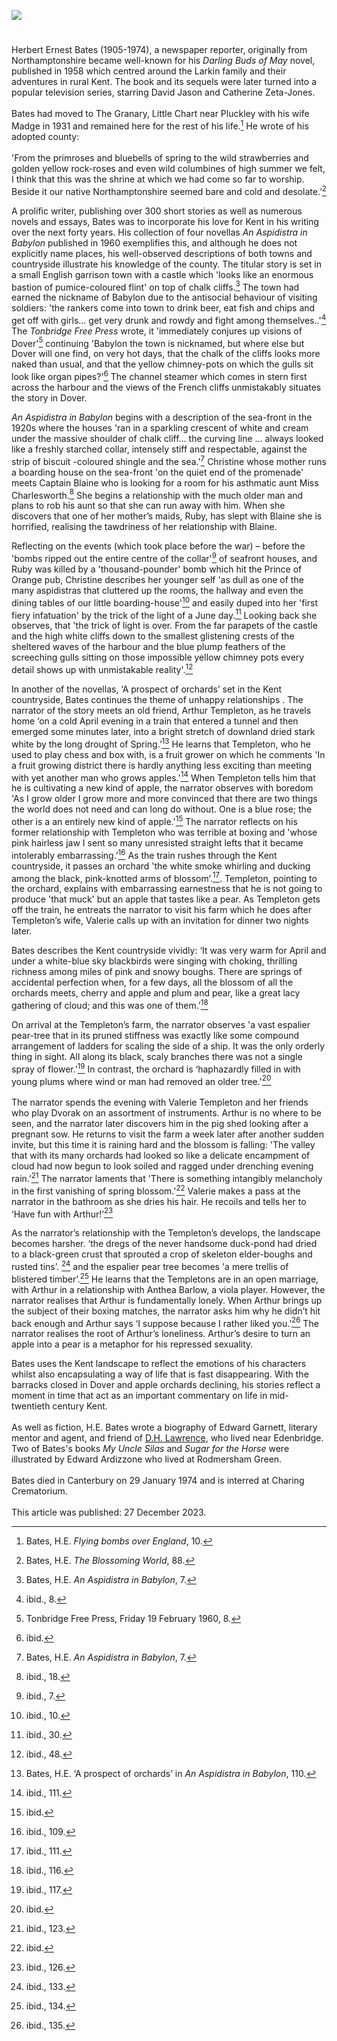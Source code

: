 <a href="https://www.kent-maps.online"><img src="https://www.kent-maps.online/juncture/ve-button.png"></a>
<param ve-config title="H.E. Bates" author="Michelle Crowther" layout="vtl" banner="https://stor.artstor.org/stor/00a0bf98-14e0-4ad0-b658-61e9d07f609f" attribution="Orchard by Lisa Hawkins">

<param ve-entity eid="Q2470003" aliases="Little Chart">

#

Herbert Ernest Bates (1905-1974), a newspaper reporter, originally from Northamptonshire became well-known for his _Darling Buds of May_ novel, published in 1958 which centred around the Larkin family and their adventures in rural Kent. The book and its sequels were later turned into a popular television series, starring David Jason and Catherine Zeta-Jones. 
<br><br>
Bates had moved to The Granary, Little Chart near Pluckley with his wife Madge in 1931 and remained here for the rest of his life.[^ref1] He wrote of his adopted county: 
<br><br>
'From the primroses and bluebells of spring to the wild strawberries and golden yellow rock-roses and even wild columbines of high summer we felt, I think that this was the shrine at which we had come so far to worship. Beside it our native Northamptonshire seemed bare and cold and desolate.’[^ref2]
<param ve-image url="https://upload.wikimedia.org/wikipedia/commons/f/ff/H.E._Bates.jpg" label="Photo taken by the author's wife, Marjorie Bates, C1932 at their home in Kent" attribution="Pipplepop, via Wikimedia Commons" license="CC BY-SA 4.0">

A prolific writer, publishing over 300 short stories as well as numerous novels and essays, Bates was to incorporate his love for Kent in his writing over the next forty years. His collection of four novellas _An Aspidistra in Babylon_ published in 1960 exemplifies this, and although he does not explicitly name places, his well-observed descriptions of both towns and countryside illustrate his knowledge of the county. The titular story is set in a small English garrison town with a castle which 'looks like an enormous bastion of pumice-coloured flint' on top of chalk cliffs.[^ref3] The town had earned the nickname of Babylon due to the antisocial behaviour of visiting soldiers: 'the rankers come into town to drink beer, eat fish and chips and get off with girls… get very drunk and rowdy and fight among themselves..'[^ref4] The _Tonbridge Free Press_ wrote, it 'immediately conjures up visions of Dover'[^ref5] continuing  'Babylon the town is nicknamed, but where else but Dover will one find, on very hot days, that the chalk of the cliffs looks more naked than usual, and that the yellow chimney-pots on which the gulls sit look like organ pipes?'[^ref6] The channel steamer which comes in stern first across the harbour and the views of the French cliffs unmistakably situates the story in Dover.
<param ve-image url="https://stor.artstor.org/stor/5681241b-c069-45f0-8da5-fecdb173465a" label="Dover Castle" attribution="Kent Maps Online">

_An Aspidistra in Babylon_ begins with a description of the sea-front in the 1920s where the houses 'ran in a sparkling crescent of white and cream under the massive shoulder of chalk cliff… the curving line … always looked like a freshly starched collar, intensely stiff and respectable, against the strip of biscuit -coloured shingle and the sea.'[^ref7] Christine whose mother runs a boarding house on the sea-front 'on the quiet end of the promenade' meets Captain Blaine who is looking for a room for his asthmatic aunt Miss Charlesworth.[^ref8] She begins a relationship with the much older man and plans to rob his aunt so that she can run away with him. When she discovers that one of her mother’s maids, Ruby, has slept with Blaine she is horrified, realising the tawdriness of her relationship with Blaine. 
<param ve-image url="https://upload.wikimedia.org/wikipedia/commons/a/a7/Waterloo_Crescent%2C_Dover-geograph-2213023.jpg" label="Waterloo Crescent, Dover" attribution="John Mavin" license="CC BY-SA 2.0">

Reflecting on the events (which took place before the war) – before the 'bombs ripped out the entire centre of the collar'[^ref9] of seafront houses, and Ruby was killed by a 'thousand-pounder' bomb which hit the Prince of Orange pub, Christine describes her younger self 'as dull as one of the many aspidistras that cluttered up the rooms, the hallway and even the dining tables of our little boarding-house'[^ref10] and easily duped into her 'first fiery infatuation' by the trick of the light of a June day.[^ref11] Looking back she observes, that 'the trick of light is over. From the far parapets of the castle and the high white cliffs down to the smallest glistening crests of the sheltered waves of the harbour and the blue plump feathers of the screeching gulls sitting on those impossible yellow chimney pots every detail shows up with unmistakable reality'.[^ref12]
<param ve-image url="https://upload.wikimedia.org/wikipedia/commons/b/ba/Aspidistra_by_Samuel_John_Peploe_-_Samuel_John_Peploe_-_ABDAG010715.jpg" label="Aspidistra" attribution="Samuel John Peploe, Aberdeen Art Gallery, Public domain, via Wikimedia Commons">

In another of the novellas, ‘A prospect of orchards’ set in the Kent countryside, Bates continues the theme of unhappy relationships . The narrator of the story meets an old friend, Arthur Templeton, as he travels home ‘on a cold April evening in a train that entered a tunnel and then emerged some minutes later, into a bright stretch of downland dried stark white by the long drought of Spring.’[^ref13] He learns that Templeton, who he used to play chess and box with, is a fruit grower on which he comments 'In a fruit growing district there is hardly anything less exciting than meeting with yet another man who grows apples.'[^ref14] When Templeton tells him that he is cultivating a new kind of apple, the narrator observes with boredom 'As I grow older I grow more and more convinced that there are two things the world does not need and can long do without. One is a blue rose; the other is a an entirely new kind of apple.'[^ref15] The narrator reflects on his former relationship with Templeton who was terrible at boxing and 'whose pink hairless jaw I sent so many unresisted straight lefts that it became intolerably embarrassing.’[^ref16] As the train rushes through the Kent countryside, it passes an orchard 'the white smoke whirling and ducking among the black, pink-knotted arms of blossom’.[^ref17]. Templeton, pointing to the orchard, explains with embarrassing earnestness that he is not going to produce 'that muck' but an apple that tastes like a pear. As Templeton gets off the train, he entreats the narrator to visit his farm which he does after Templeton’s wife, Valerie calls up with an invitation for dinner two nights later.
<param ve-image url="https://stor.artstor.org/stor/00a0bf98-14e0-4ad0-b658-61e9d07f609f" label="Orchard" attribution="Lisa Hawkins">

Bates describes the Kent countryside vividly: ‘It was very warm for April and under a white-blue sky blackbirds were singing with choking, thrilling richness among miles of pink and snowy boughs. There are springs of accidental perfection when, for a few days, all the blossom of all the orchards meets, cherry and apple and plum and pear, like a great lacy gathering of cloud; and this was one of them.’[^ref18]
<param ve-image url="https://upload.wikimedia.org/wikipedia/commons/5/5a/Spring_at_Brogdale_-_geograph.org.uk_-_417686.jpg" label="Spring at Brogdale Apple, cherry and quince blossom are colourful and prolific at the National Fruit Centre in April." attribution="Colin Smith" license=" CC BY-SA 2.0">

On arrival at the Templeton’s farm, the narrator observes 'a vast espalier pear-tree that in its pruned stiffness was exactly like some compound arrangement of ladders for scaling the side of a ship. It was the only orderly thing in sight. All along its black, scaly branches there was not a single spray of flower.’[^ref19] In contrast, the orchard is ‘haphazardly filled in with young plums where wind or man had removed an older tree.'[^ref20]
<br><br>
The narrator spends the evening with Valerie Templeton and her friends who play Dvorak on an assortment of instruments. Arthur is no where to be seen, and the narrator later discovers him in the pig shed looking after a pregnant sow. He returns to visit the farm a week later after another sudden invite, but this time it is raining hard and the blossom is falling: 'The valley that with its many orchards had looked so like a delicate encampment of cloud had now begun to look soiled and ragged under drenching evening rain.’[^ref21] The narrator laments that 'There is something intangibly melancholy in the first vanishing of spring blossom.'[^ref22] Valerie makes a pass at the narrator in the bathroom as she dries his hair. He recoils and tells her to ‘Have fun with Arthur!’[^ref23]
<param ve-image url="https://upload.wikimedia.org/wikipedia/commons/c/c4/Pears_%284T0A4858%29.jpg" label="Pears" attribution="usbotschaftberlin, Public domain, via Wikimedia Commons">

As the narrator’s relationship with the Templeton’s develops, the landscape becomes harsher. ‘the dregs of the never handsome duck-pond had dried to a black-green crust that sprouted a crop of skeleton elder-boughs and rusted tins’. [^ref24] and the espalier pear tree becomes 'a mere trellis of blistered timber’.[^ref25] He learns that the Templetons are in an open marriage, with Arthur in a relationship with Anthea Barlow, a viola player. However, the narrator realises that Arthur is fundamentally lonely. When Arthur brings up the subject of their boxing matches, the narrator asks him why he didn’t hit back enough and Arthur says ‘I suppose because I rather liked you.’[^ref26] The narrator realises the root of Arthur’s loneliness. Arthur’s desire to turn an apple into a pear is a metaphor for his repressed sexuality. 
<param ve-image url="https://upload.wikimedia.org/wikipedia/commons/8/87/A_collection_of_pears_%28Pyrus_species%29._Colour_and_coloured_e_Wellcome_V0043103.jpg" label="A collection of pears" attribution="Wellcome Collection" license="CC BY 4.0">

Bates uses the Kent landscape to reflect the emotions of his characters whilst also encapsulating a way of life that is fast disappearing. With the barracks closed in Dover and apple orchards declining, his stories reflect a moment in time that act as an important commentary on life in mid-twentieth century Kent.
<br><br>
As well as fiction, H.E. Bates wrote a biography of Edward Garnett, literary mentor and agent, and friend of [D.H. Lawrence](/20c/20c-lawrence-biography), who lived near Edenbridge. Two of Bates's books _My Uncle Silas_ and _Sugar for the Horse_ were illustrated by Edward Ardizzone who lived at Rodmersham Green.
<br><br>
Bates died in Canterbury on 29 January 1974 and is interred at Charing Crematorium.
<br><br>
This article was published: 27 December 2023.
<param ve-image url="https://upload.wikimedia.org/wikipedia/commons/8/89/Former_Connaught_Barracks%2C_Dover_Road_-_geograph.org.uk_-_5131056.jpg" label="Fomer Connaught Barracks, Dover Road" attribution="John Baker, via Wikimedia Commons" license="CC BY-SA 2.0">

[^ref1]: Bates, H.E. _Flying bombs over England_, 10.   
[^ref2]: Bates, H.E. _The Blossoming World_, 88.   
[^ref3]: Bates, H.E. _An Aspidistra in Babylon_, 7.   
[^ref4]: ibid., 8.   
[^ref5]: Tonbridge Free Press, Friday 19 February 1960, 8.   
[^ref6]: ibid.   
[^ref7]: Bates, H.E. _An Aspidistra in Babylon_, 7.   
[^ref8]: ibid., 18.   
[^ref9]: ibid., 7.   
[^ref10]: ibid., 10.   
[^ref11]: ibid., 30.   
[^ref12]: ibid., 48.   
[^ref13]: Bates, H.E. ‘A prospect of orchards’ in _An Aspidistra in Babylon_, 110.
[^ref14]: ibid., 111.
[^ref15]: ibid.
[^ref16]: ibid., 109.
[^ref17]: ibid., 111.
[^ref18]: ibid., 116.
[^ref19]: ibid., 117.
[^ref20]: ibid.
[^ref21]: ibid., 123.
[^ref22]: ibid.
[^ref23]: ibid., 126.
[^ref24]: ibid., 133.
[^ref25]: ibid., 134.
[^ref26]: ibid., 135.



